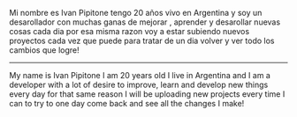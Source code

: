 Mi nombre es Ivan Pipitone tengo 20 años vivo en Argentina y soy un desarollador con muchas ganas de mejorar , aprender y desarollar nuevas cosas cada dia
por esa misma razon voy a estar subiendo nuevos proyectos cada vez que puede para tratar de un dia volver y ver todo los cambios que logre! 

-------------------------------------------------------

My name is Ivan Pipitone I am 20 years old I live in Argentina and I am a developer with a lot of desire to improve, learn and develop new things every day
for that same reason I will be uploading new projects every time I can to try to one day come back and see all the changes I make!
